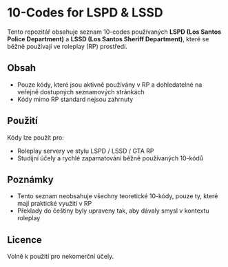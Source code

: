 # 10-Codes for LSPD & LSSD

Tento repozitář obsahuje seznam 10-codes používaných **LSPD (Los Santos Police Department)** a **LSSD (Los Santos Sheriff Department)**, které se běžně používají ve roleplay (RP) prostředí.

## Obsah

- Pouze kódy, které jsou aktivně používány v RP a dohledatelné na veřejně dostupných seznamových stránkách  
- Kódy mimo RP standard nejsou zahrnuty

## Použití

Kódy lze použít pro:  

- Roleplay servery ve stylu LSPD / LSSD / GTA RP  
- Studijní účely a rychlé zapamatování běžně používaných 10-kódů

## Poznámky

- Tento seznam neobsahuje všechny teoretické 10-kódy, pouze ty, které mají praktické využití v RP  
- Překlady do češtiny byly upraveny tak, aby dávaly smysl v kontextu roleplay

## Licence

Volně k použití pro nekomerční účely.
